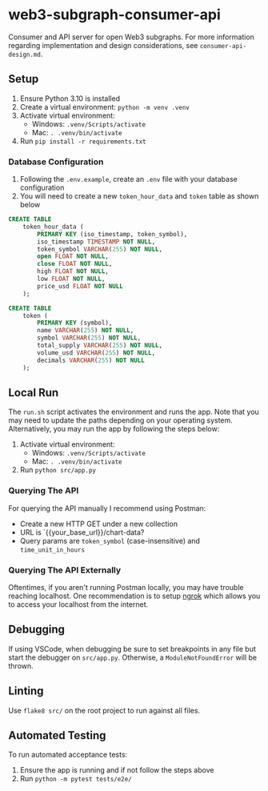 # web3-subgraph-consumer-api

Consumer and API server for open Web3 subgraphs. For more information regarding implementation and design considerations, see `consumer-api-design.md`.

## Setup

1. Ensure Python 3.10 is installed
2. Create a virtual environment: `python -m venv .venv`
3. Activate virtual environment:
   - Windows: `.venv/Scripts/activate`
   - Mac: `. .venv/bin/activate`
4. Run `pip install -r requirements.txt`

### Database Configuration

1. Following the `.env.example`, create an `.env` file with your database configuration
2. You will need to create a new `token_hour_data` and `token` table as shown below

```SQL
CREATE TABLE
    token_hour_data (
        PRIMARY KEY (iso_timestamp, token_symbol),
        iso_timestamp TIMESTAMP NOT NULL,
        token_symbol VARCHAR(255) NOT NULL,
        open FLOAT NOT NULL,
        close FLOAT NOT NULL,
        high FLOAT NOT NULL,
        low FLOAT NOT NULL,
        price_usd FLOAT NOT NULL
    );

CREATE TABLE
    token (
        PRIMARY KEY (symbol),
        name VARCHAR(255) NOT NULL,
        symbol VARCHAR(255) NOT NULL,
        total_supply VARCHAR(255) NOT NULL,
        volume_usd VARCHAR(255) NOT NULL,
        decimals VARCHAR(255) NOT NULL
    );
```

## Local Run

The `run.sh` script activates the environment and runs the app. Note that you may need to update the paths depending on your operating system. Alternatively, you may run the app by following the steps below:

1. Activate virtual environment:
   - Windows: `.venv/Scripts/activate`
   - Mac: `. .venv/bin/activate`
2. Run `python src/app.py`

### Querying The API

For querying the API manually I recommend using Postman:

- Create a new HTTP GET under a new collection
- URL is `{{your_base_url}}/chart-data?
- Query params are `token_symbol` (case-insensitive) and `time_unit_in_hours`

### Querying The API Externally

Oftentimes, if you aren't running Postman locally, you may have trouble reaching localhost. One recommendation is to setup [ngrok](https://ngrok.com/) which allows you to access your localhost from the internet.

## Debugging

If using VSCode, when debugging be sure to set breakpoints in any file but start the debugger on `src/app.py`. Otherwise, a `ModuleNotFoundError` will be thrown.

## Linting

Use `flake8 src/` on the root project to run against all files.

## Automated Testing

To run automated acceptance tests:

1. Ensure the app is running and if not follow the steps above
2. Run `python -m pytest tests/e2e/`
